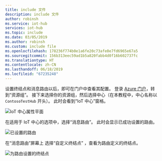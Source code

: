 ```yaml
---
title: include 文件
description: include 文件
author: robinsh
ms.service: iot-hub
services: iot-hub
ms.topic: include
ms.date: 03/05/2019
ms.author: robinsh
ms.custom: include file
ms.openlocfilehash: 178236f774b0e1a6fe20c73afe0e7fd6965e67a5
ms.sourcegitcommit: 156b313eec59ad1b5a820fabb4d0f16b602737fc
ms.translationtype: HT
ms.contentlocale: zh-CN
ms.lasthandoff: 06/18/2019
ms.locfileid: "67235248"
---
```

设置终结点和消息路由以后，即可在门户中查看其配置。 登录 [Azure 门户](https://portal.azure.com)，转到“资源组”。  接下来选择你的资源组，然后选择中心（在本教程中，中心名称以 `ContosoTestHub` 开头）。 此时会看到“IoT 中心”窗格。

![IoT 中心属性平面](./media/iot-hub-include-view-routing-in-portal/01-show-hub-properties.png)

在适用于 IoT 中心的选项中，选择“消息路由”。  此时会显示已成功设置的路由。

![已设置的路由](./media/iot-hub-include-view-routing-in-portal/02-show-message-routes.png)

在“消息路由”屏幕上  选择“自定义终结点”  ，查看为路由定义的终结点。

![为路由设置的终结点](./media/iot-hub-include-view-routing-in-portal/03-show-routing-endpoints.png)